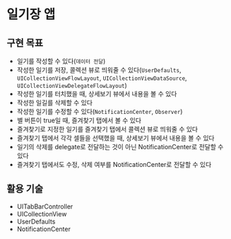 # 일기장 앱

## 구현 목표
- 일기를 작성할 수 있다(`데이터 전달`)
- 작성한 일기를 저장, 콜렉션 뷰로 띄워줄 수 있다(`UserDefaults`, `UICollectionViewFlowLayout`, `UICollectionViewDataSource`, `UICollectionViewDelegateFlowLayout`)
- 작성한 일기를 터치했을 때, 상세보기 뷰에서 내용을 볼 수 있다
- 작성한 일길를 삭제할 수 있다
- 작성한 일기를 수정할 수 있다(`NotificationCenter`, `Observer`)
- 별 버튼이 true일 때, 즐겨찾기 탭에서 볼 수 있다
- 즐겨찾기로 지정한 일기를 즐겨찾기 탭에서 콜렉션 뷰로 띄워줄 수 있다
- 즐겨찾기 탭에서 각각 셀들을 선택했을 때, 상세보기 뷰에서 내용을 볼 수 있다
- 일기의 삭제를 delegate로 전달하는 것이 아닌 NotificationCenter로 전달할 수 있다
- 즐겨찾기 탭에서도 수정, 삭제 여부를 NotificationCenter로 전달할 수 있다

## 활용 기술
- UITabBarController
- UICollectionView
- UserDefaults
- NotificationCenter
